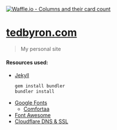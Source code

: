 [![Waffle.io - Columns and their card count](https://badge.waffle.io/tedbyron/tedbyron.github.io.svg?columns=all)](https://waffle.io/tedbyron/tedbyron.github.io)

# [tedbyron.com](https://tedbyron.com "tedbyron.com")

>   My personal site

#### Resources used:
-   [Jekyll](https://github.com/jekyll/jekyll "github.com/jekyll/jekyll")
    ```ruby
    gem install bundler
    bundler install
    ```
-   [Google Fonts](https://fonts.google.com/ "fonts.google.com")
    -   [Comfortaa](https://fonts.google.com/specimen/Comfortaa)
-   [Font Awesome](https://github.com/FortAwesome/Font-Awesome "github.com/FortAwesome/Font-Awesome")
-   [Cloudflare DNS & SSL](https://www.cloudflare.com/ "cloudflare.com")
